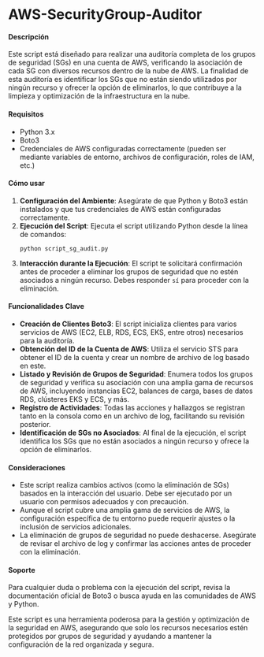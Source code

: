 # AWS-SecurityGroup-Auditor

#### Descripción

Este script está diseñado para realizar una auditoría completa de los grupos de seguridad (SGs) en una cuenta de AWS, verificando la asociación de cada SG con diversos recursos dentro de la nube de AWS. La finalidad de esta auditoría es identificar los SGs que no están siendo utilizados por ningún recurso y ofrecer la opción de eliminarlos, lo que contribuye a la limpieza y optimización de la infraestructura en la nube.

#### Requisitos

- Python 3.x
- Boto3
- Credenciales de AWS configuradas correctamente (pueden ser mediante variables de entorno, archivos de configuración, roles de IAM, etc.)

#### Cómo usar

1. **Configuración del Ambiente**: Asegúrate de que Python y Boto3 están instalados y que tus credenciales de AWS están configuradas correctamente.
2. **Ejecución del Script**: Ejecuta el script utilizando Python desde la línea de comandos:
   ```
   python script_sg_audit.py
   ```
3. **Interacción durante la Ejecución**: El script te solicitará confirmación antes de proceder a eliminar los grupos de seguridad que no estén asociados a ningún recurso. Debes responder `sí` para proceder con la eliminación.

#### Funcionalidades Clave

- **Creación de Clientes Boto3**: El script inicializa clientes para varios servicios de AWS (EC2, ELB, RDS, ECS, EKS, entre otros) necesarios para la auditoría.
- **Obtención del ID de la Cuenta de AWS**: Utiliza el servicio STS para obtener el ID de la cuenta y crear un nombre de archivo de log basado en este.
- **Listado y Revisión de Grupos de Seguridad**: Enumera todos los grupos de seguridad y verifica su asociación con una amplia gama de recursos de AWS, incluyendo instancias EC2, balances de carga, bases de datos RDS, clústeres EKS y ECS, y más.
- **Registro de Actividades**: Todas las acciones y hallazgos se registran tanto en la consola como en un archivo de log, facilitando su revisión posterior.
- **Identificación de SGs no Asociados**: Al final de la ejecución, el script identifica los SGs que no están asociados a ningún recurso y ofrece la opción de eliminarlos.

#### Consideraciones

- Este script realiza cambios activos (como la eliminación de SGs) basados en la interacción del usuario. Debe ser ejecutado por un usuario con permisos adecuados y con precaución.
- Aunque el script cubre una amplia gama de servicios de AWS, la configuración específica de tu entorno puede requerir ajustes o la inclusión de servicios adicionales.
- La eliminación de grupos de seguridad no puede deshacerse. Asegúrate de revisar el archivo de log y confirmar las acciones antes de proceder con la eliminación.

#### Soporte

Para cualquier duda o problema con la ejecución del script, revisa la documentación oficial de Boto3 o busca ayuda en las comunidades de AWS y Python.

Este script es una herramienta poderosa para la gestión y optimización de la seguridad en AWS, asegurando que solo los recursos necesarios estén protegidos por grupos de seguridad y ayudando a mantener la configuración de la red organizada y segura.
